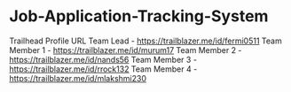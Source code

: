 # Job-Application-Tracking-System

Trailhead Profile URL
Team Lead - https://trailblazer.me/id/fermi0511
Team Member 1 - https://trailblazer.me/id/murum17
Team Member 2 - https://trailblazer.me/id/nands56
Team Member 3 - https://trailblazer.me/id/rrock132
Team Member 4 - https://trailblazer.me/id/mlakshmi230
